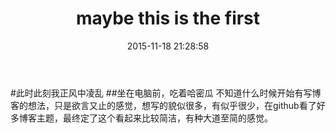 ﻿---
layout: post
title:  "maybe this is the first"
date:   2015-11-18 21:28:58
categories: sample pangram
tags: Sample Pangram
---

#此时此刻我正风中凌乱
##坐在电脑前，吃着哈密瓜
不知道什么时候开始有写博客的想法，只是欲言又止的感觉，想写的貌似很多，有似乎很少，在github看了好多博客主题，最终定了这个看起来比较简洁，有种大道至简的感觉。